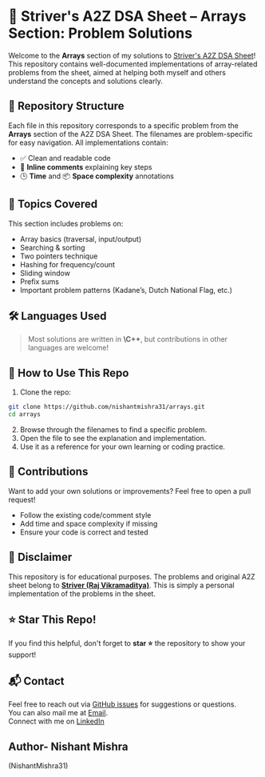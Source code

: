 # 🚀 Striver's A2Z DSA Sheet – Arrays Section: Problem Solutions

Welcome to the **Arrays** section of my solutions to [Striver's A2Z DSA Sheet](https://takeuforward.org/strivers-a2z-dsa-course/strivers-a2z-dsa-course-sheet-2)! This repository contains well-documented implementations of array-related problems from the sheet, aimed at helping both myself and others understand the concepts and solutions clearly.

## 📂 Repository Structure

Each file in this repository corresponds to a specific problem from the **Arrays** section of the A2Z DSA Sheet.
The filenames are problem-specific for easy navigation.
All implementations contain:

* ✅ Clean and readable code
* 💬 **Inline comments** explaining key steps
* 🕒 **Time** and 📦 **Space complexity** annotations

## 📘 Topics Covered

This section includes problems on:

* Array basics (traversal, input/output)
* Searching & sorting
* Two pointers technique
* Hashing for frequency/count
* Sliding window
* Prefix sums
* Important problem patterns (Kadane’s, Dutch National Flag, etc.)

## 🛠 Languages Used

> Most solutions are written in **\C++**, but contributions in other languages are welcome!

## 🚧 How to Use This Repo

1. Clone the repo:

```bash
git clone https://github.com/nishantmishra31/arrays.git
cd arrays
```

2. Browse through the filenames to find a specific problem.
3. Open the file to see the explanation and implementation.
4. Use it as a reference for your own learning or coding practice.

## 🤝 Contributions

Want to add your own solutions or improvements? Feel free to open a pull request!

* Follow the existing code/comment style
* Add time and space complexity if missing
* Ensure your code is correct and tested

## 📌 Disclaimer

This repository is for educational purposes. The problems and original A2Z sheet belong to **[Striver (Raj Vikramaditya)](https://takeuforward.org/)**. This is simply a personal implementation of the problems in the sheet.

## ⭐️ Star This Repo!

If you find this helpful, don't forget to **star ⭐** the repository to show your support!

## 📬 Contact

Feel free to reach out via [GitHub issues](https://github.com/nishantmishra31/arrays/issues) for suggestions or questions. <br>
You can also mail me at [Email](mailto:mnishant.work@gmail.com). <br>
Connect with me on [LinkedIn](https://linkedin.com/nishant-mishra-)

## Author- Nishant Mishra
(NishantMishra31)
